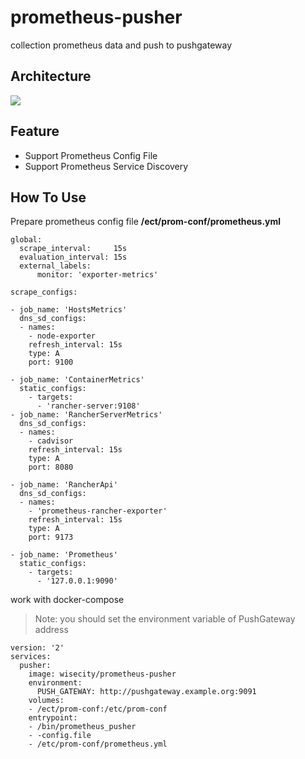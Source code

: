 # prometheus-pusher

collection prometheus data and push to pushgateway

## Architecture

![](http://7pn5d3.com1.z0.glb.clouddn.com/prometheus_pusher.png)

## Feature

* Support Prometheus Config File
* Support Prometheus Service Discovery

## How To Use

Prepare prometheus config file **/ect/prom-conf/prometheus.yml**

```
global:                                                                         
  scrape_interval:     15s
  evaluation_interval: 15s
  external_labels:                                                              
      monitor: 'exporter-metrics'                                                
                                                                                
scrape_configs:

- job_name: 'HostsMetrics'
  dns_sd_configs:
  - names:
    - node-exporter
    refresh_interval: 15s
    type: A
    port: 9100

- job_name: 'ContainerMetrics'
  static_configs:
    - targets:
      - 'rancher-server:9108'
- job_name: 'RancherServerMetrics'
  dns_sd_configs:
  - names:
    - cadvisor
    refresh_interval: 15s
    type: A
    port: 8080

- job_name: 'RancherApi'
  dns_sd_configs:
  - names:
    - 'prometheus-rancher-exporter'
    refresh_interval: 15s
    type: A
    port: 9173

- job_name: 'Prometheus'
  static_configs:
    - targets:
      - '127.0.0.1:9090'

```

work with docker-compose

> Note: you should set the environment variable of PushGateway address 

```
version: '2'
services:
  pusher:
    image: wisecity/prometheus-pusher
    environment:
      PUSH_GATEWAY: http://pushgateway.example.org:9091
    volumes:
    - /ect/prom-conf:/etc/prom-conf
    entrypoint:
    - /bin/prometheus_pusher
    - -config.file
    - /etc/prom-conf/prometheus.yml
```



